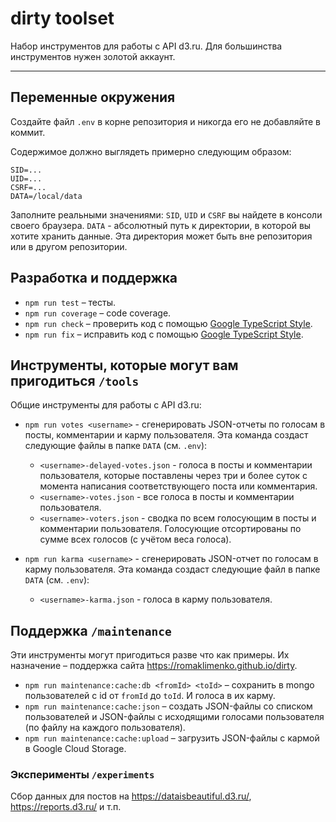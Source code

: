 # dirty toolset

Набор инструментов для работы с API d3.ru.
Для большинства инструментов нужен золотой аккаунт.

---

## Переменные окружения
Создайте файл `.env` в корне репозитория и никогда его не добавляйте в коммит.

Содержимое должно выглядеть примерно следующим образом:

```
SID=...
UID=...
CSRF=...
DATA=/local/data
```

Заполните реальными значениями:
`SID`, `UID` и `CSRF` вы найдете в консоли своего браузера.
`DATA` - абсолютный путь к директории, в которой вы хотите хранить данные. Эта директория может быть вне репозитория или в другом репозитории.


## Разработка и поддержка

- `npm run test` – тесты.
- `npm run coverage` – code coverage.
- `npm run check` – проверить код с помощью [Google TypeScript Style](https://github.com/google/gts).
- `npm run fix` – исправить код с помощью [Google TypeScript Style](https://github.com/google/gts).


## Инструменты, которые могут вам пригодиться `/tools`

Общие инструменты для работы с API d3.ru:

- `npm run votes <username>` - сгенерировать JSON-отчеты по голосам в посты, комментарии и карму пользователя. Эта команда создаст следующие файлы в папке `DATA` (см. `.env`):
  - `<username>-delayed-votes.json` - голоса в посты и комментарии пользователя, которые поставлены через три и более суток с момента написания соответствующего поста или комментария.
  - `<username>-votes.json` - все голоса в посты и комментарии пользователя.
  - `<username>-voters.json` - сводка по всем голосующим в посты и комментарии пользователя. Голосующие отсортированы по сумме всех голосов (с учётом веса голоса).

- `npm run karma <username>` - сгенерировать JSON-отчет по голосам в карму пользователя. Эта команда создаст следующие файл в папке `DATA` (см. `.env`):
  - `<username>-karma.json` - голоса в карму пользователя.


## Поддержка `/maintenance`

Эти инструменты могут пригодиться разве что как примеры.
Их назначение – поддержка сайта https://romaklimenko.github.io/dirty.


* `npm run maintenance:cache:db <fromId> <toId>` – сохранить в mongo пользователей с id от `fromId` до `toId`. И голоса в их карму.
* `npm run maintenance:cache:json` – создать JSON-файлы со списком пользователей и JSON-файлы с исходящими голосами пользователя (по файлу на каждого пользователя).
* `npm run maintenance:cache:upload` – загрузить JSON-файлы с кармой в Google Cloud Storage.


### Эксперименты `/experiments`

Сбор данных для постов на https://dataisbeautiful.d3.ru/, https://reports.d3.ru/ и т.п.
